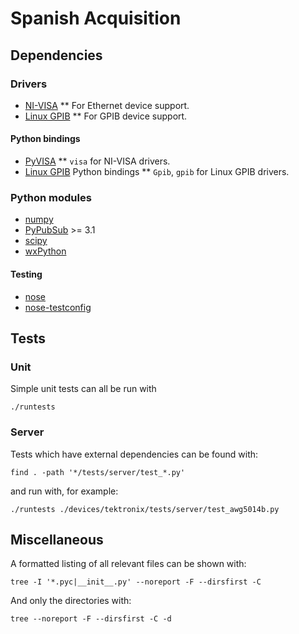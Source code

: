 # Spanish Acquisition

## Dependencies

### Drivers

* [NI-VISA](http://www.ni.com/visa/)
** For Ethernet device support.
* [Linux GPIB](http://linux-gpib.sourceforge.net/)
** For GPIB device support.

#### Python bindings

* [PyVISA](http://pyvisa.sourceforge.net/)
** `visa` for NI-VISA drivers.
* [Linux GPIB](http://linux-gpib.sourceforge.net/) Python bindings
** `Gpib`, `gpib` for Linux GPIB drivers.

### Python modules

* [numpy](http://numpy.scipy.org/)
* [PyPubSub](http://pubsub.sourceforge.net/) >= 3.1
* [scipy](http://www.scipy.org/)
* [wxPython](http://www.wxpython.org/)

#### Testing

* [nose](http://somethingaboutorange.com/mrl/projects/nose/1.0.0/)
* [nose-testconfig](http://pypi.python.org/pypi/nose-testconfig/)

## Tests

### Unit

Simple unit tests can all be run with

    ./runtests

### Server

Tests which have external dependencies can be found with:

    find . -path '*/tests/server/test_*.py'

and run with, for example:

    ./runtests ./devices/tektronix/tests/server/test_awg5014b.py

## Miscellaneous

A formatted listing of all relevant files can be shown with:

    tree -I '*.pyc|__init__.py' --noreport -F --dirsfirst -C

And only the directories with:

    tree --noreport -F --dirsfirst -C -d
